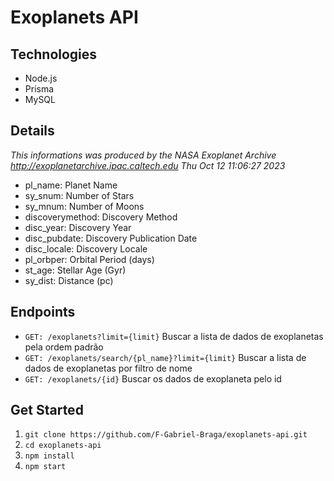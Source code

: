 # Exoplanets API

## Technologies
* Node.js
* Prisma
* MySQL

## Details

_This informations was produced by the NASA Exoplanet Archive http://exoplanetarchive.ipac.caltech.edu Thu Oct 12 11:06:27 2023_

- pl_name: Planet Name
- sy_snum: Number of Stars
- sy_mnum: Number of Moons
- discoverymethod: Discovery Method
- disc_year: Discovery Year
- disc_pubdate: Discovery Publication Date
- disc_locale: Discovery Locale
- pl_orbper: Orbital Period (days)
- st_age: Stellar Age (Gyr)
- sy_dist: Distance (pc)

## Endpoints

- `GET: /exoplanets?limit={limit}`
  Buscar a lista de dados de exoplanetas pela ordem padrão
- `GET: /exoplanets/search/{pl_name}?limit={limit}`
  Buscar a lista de dados de exoplanetas por filtro de nome
- `GET: /exoplanets/{id}`
  Buscar os dados de exoplaneta pelo id

## Get Started

1. `git clone https://github.com/F-Gabriel-Braga/exoplanets-api.git`
2. `cd exoplanets-api`
3. `npm install`
4. `npm start`

